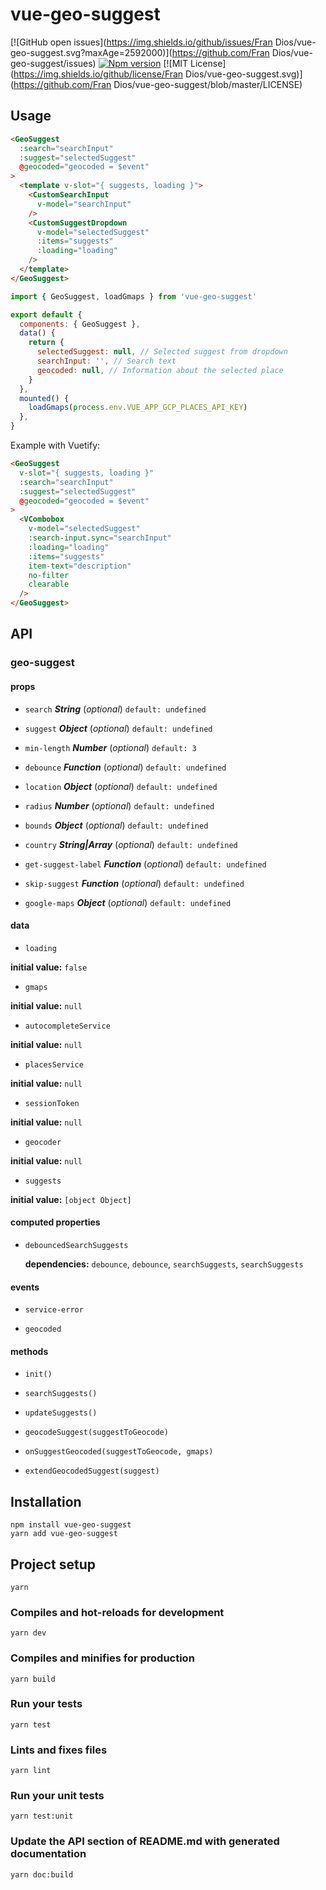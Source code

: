 # vue-geo-suggest

[![GitHub open issues](https://img.shields.io/github/issues/Fran Dios/vue-geo-suggest.svg?maxAge=2592000)](https://github.com/Fran Dios/vue-geo-suggest/issues)
[![Npm version](https://img.shields.io/npm/v/vue-geo-suggest.svg?maxAge=2592000)](https://www.npmjs.com/package/vue-geo-suggest)
[![MIT License](https://img.shields.io/github/license/Fran Dios/vue-geo-suggest.svg)](https://github.com/Fran Dios/vue-geo-suggest/blob/master/LICENSE)

## Usage

```HTML
<GeoSuggest
  :search="searchInput"
  :suggest="selectedSuggest"
  @geocoded="geocoded = $event"
>
  <template v-slot="{ suggests, loading }">
    <CustomSearchInput
      v-model="searchInput"
    />
    <CustomSuggestDropdown
      v-model="selectedSuggest"
      :items="suggests"
      :loading="loading"
    />
  </template>
</GeoSuggest>
```

```javascript
import { GeoSuggest, loadGmaps } from 'vue-geo-suggest'

export default {
  components: { GeoSuggest },
  data() {
    return {
      selectedSuggest: null, // Selected suggest from dropdown
      searchInput: '', // Search text
      geocoded: null, // Information about the selected place
    }
  },
  mounted() {
    loadGmaps(process.env.VUE_APP_GCP_PLACES_API_KEY)
  },
}
```

Example with Vuetify:

```HTML
<GeoSuggest
  v-slot="{ suggests, loading }"
  :search="searchInput"
  :suggest="selectedSuggest"
  @geocoded="geocoded = $event"
>
  <VCombobox
    v-model="selectedSuggest"
    :search-input.sync="searchInput"
    :loading="loading"
    :items="suggests"
    item-text="description"
    no-filter
    clearable
  />
</GeoSuggest>
```

## API

### geo-suggest

#### props

- `search` **_String_** (_optional_) `default: undefined`

- `suggest` **_Object_** (_optional_) `default: undefined`

- `min-length` **_Number_** (_optional_) `default: 3`

- `debounce` **_Function_** (_optional_) `default: undefined`

- `location` **_Object_** (_optional_) `default: undefined`

- `radius` **_Number_** (_optional_) `default: undefined`

- `bounds` **_Object_** (_optional_) `default: undefined`

- `country` **_String|Array_** (_optional_) `default: undefined`

- `get-suggest-label` **_Function_** (_optional_) `default: undefined`

- `skip-suggest` **_Function_** (_optional_) `default: undefined`

- `google-maps` **_Object_** (_optional_) `default: undefined`

#### data

- `loading`

**initial value:** `false`

- `gmaps`

**initial value:** `null`

- `autocompleteService`

**initial value:** `null`

- `placesService`

**initial value:** `null`

- `sessionToken`

**initial value:** `null`

- `geocoder`

**initial value:** `null`

- `suggests`

**initial value:** `[object Object]`

#### computed properties

- `debouncedSearchSuggests`

  **dependencies:** `debounce`, `debounce`, `searchSuggests`, `searchSuggests`

#### events

- `service-error`

- `geocoded`

#### methods

- `init()`

- `searchSuggests()`

- `updateSuggests()`

- `geocodeSuggest(suggestToGeocode)`

- `onSuggestGeocoded(suggestToGeocode, gmaps)`

- `extendGeocodedSuggest(suggest)`

## Installation

```
npm install vue-geo-suggest
yarn add vue-geo-suggest
```

## Project setup

```
yarn
```

### Compiles and hot-reloads for development

```
yarn dev
```

### Compiles and minifies for production

```
yarn build
```

### Run your tests

```
yarn test
```

### Lints and fixes files

```
yarn lint
```

### Run your unit tests

```
yarn test:unit
```

### Update the API section of README.md with generated documentation

```
yarn doc:build
```

